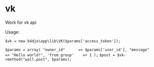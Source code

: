 # vk
Work for vk api

Usage:

`$vk = new b4djo\app\lib\VK($params['access_token']);`

`$params = array(
    "owner_id"      => $params['user_id'],
    "message"       => "Hello world!",
	'from_group'    => 1
);`
`$post = $vk->method("wall.post", $params);`